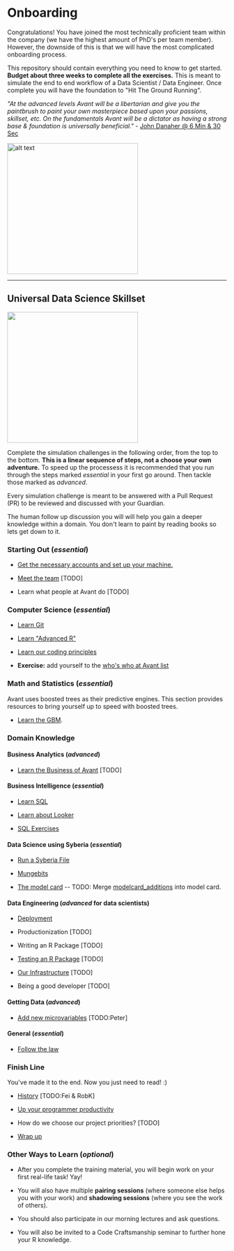 # Onboarding

Congratulations! You have joined the most technically proficient team within the company (we have the highest amount of PhD's per team member).
However, the downside of this is that we will have the most complicated onboarding process.

This repository should contain everything you need to know to get started.  **Budget about three weeks to complete all the exercises.**
This is meant to simulate the end to end workflow of a Data Scientist / Data Engineer. Once complete you will have the foundation to "Hit The Ground Running". 

*"At the advanced levels Avant will be a libertarian and give you the paintbrush to paint your own masterpiece based upon your passions, skillset, etc. 
  On the fundamentals Avant will be a dictator as having a strong base & foundation is universally beneficial."* - [John Danaher @ 6 Min & 30 Sec](https://youtu.be/SpLKrhwGavU?t=390)

<img src="https://upload.wikimedia.org/wikipedia/commons/7/79/AC97-0295-13_a.jpeg" alt="alt text" width="300" height="300">

***

## Universal Data Science Skillset

<img src="http://www.ibm.com/developerworks/library/os-datascience/figure1.png" width="300" height="300">

Complete the simulation challenges in the following order, from the top to the bottom. **This is a linear sequence of steps, not a choose your own adventure.**  To speed up the processess it is recommended that you run through the steps marked *essential* in your first go around.  Then tackle those marked as *advanced*.

Every simulation challenge is meant to be answered with a Pull Request (PR) to be reviewed and discussed with your Guardian. 

The human follow up discussion you will will help you gain a deeper knowledge within a domain. You don't learn to paint by reading books so lets get down to it.


### Starting Out (*essential*)

* [Get the necessary accounts and set up your machine.](https://github.com/avantcredit/onboarding/tree/master/simulations/setup/README.md)    

* [Meet the team](https://github.com/avantcredit/avant-analytics/wiki/Bio-Page) [TODO]

* Learn what people at Avant do [TODO]


### Computer Science (*essential*)

* [Learn Git](https://github.com/avantcredit/onboarding/blob/master/simulations/setup/git.md)

* [Learn "Advanced R"](https://github.com/avantcredit/onboarding/blob/master/simulations/programming/R_simulation_challenge.md)

* [Learn our coding principles](https://github.com/avantcredit/onboarding/blob/master/simulations/programming/code_principles.md)

* **Exercise:** add yourself to the [who's who at Avant list](https://github.com/avantcredit/avant-analytics/wiki/Bio-Page)


### Math and Statistics (*essential*)

Avant uses boosted trees as their predictive engines.  This section provides resources to bring yourself up to speed with boosted trees.
* [Learn the GBM](https://github.com/avantcredit/onboarding/blob/master/simulations/mathematical/gbm/readme.md).


### Domain Knowledge

#### **Business Analytics** (*advanced*)

* [Learn the Business of Avant](https://github.com/avantcredit/onboarding/tree/master/simulations/domain_knowledge/business) [TODO]


#### **Business Intelligence** (*essential*)

* [Learn SQL](https://www.codecademy.com/learn/learn-sql)

* [Learn about Looker](http://www.looker.com/docs/video-library/exploring-data) 

* [SQL Exercises](https://github.com/avantcredit/onboarding/tree/master/simulations/domain_knowledge/database_tables/readme.md)  


#### **Data Science using Syberia** (*essential*)

* [Run a Syberia File](https://github.com/avantcredit/onboarding/tree/master/simulations/running_syberia_file/README.md)

* [Mungebits](https://github.com/avantcredit/onboarding/tree/master/simulations/mungebits/readme.md)

* [The model card](https://github.com/avantcredit/onboarding/tree/master/simulations/modelcard)  -- TODO: Merge [modelcard_additions](https://github.com/avantcredit/onboarding/tree/master/simulations/modelcard_additions) into model card.


#### **Data Engineering** (*advanced* for data scientists)

* [Deployment](https://github.com/avantcredit/analytics-onboarding/tree/master/simulations/deployment) 

* Productionization [TODO]

* Writing an R Package [TODO] 

* [Testing an R Package](https://github.com/avantcredit/onboarding/tree/master/onboarding/simulations/testing/readme.md) [TODO]

* [Our Infrastructure](https://github.com/avantcredit/onboarding/tree/master/simulations/more_infastructure) [TODO]

* Being a good developer [TODO]


#### **Getting Data** (*advanced*)

* [Add new microvariables](https://github.com/avantcredit/onboarding/tree/master/simulations/microvariables)   [TODO:Peter]


#### **General** (*essential*)

* [Follow the law](https://github.com/avantcredit/onboarding/tree/master/simulations/follow_the_rules)



### Finish Line

You've made it to the end.  Now you just need to read! :)

* [History](https://github.com/avantcredit/onboarding/tree/master/simulations/history)   [TODO:Fei & RobK]

* [Up your programmer productivity](https://github.com/avantcredit/avant-analytics/wiki/Programmer-Tips-&-Tricks)

* How do we choose our project priorities? [TODO]

* [Wrap up](https://github.com/avantcredit/onboarding/tree/master/simulations/wrap_up)


### Other Ways to Learn (*optional*)

* After you complete the training material, you will begin work on your first real-life task!  Yay!

* You will also have multiple **pairing sessions** (where someone else helps you with your work) and **shadowing sessions** (where you see the work of others).

* You should also participate in our morning lectures and ask questions.

* You will also be invited to a Code Craftsmanship seminar to further hone your R knowledge.

